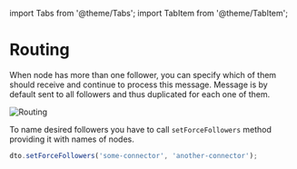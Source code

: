 import Tabs from '@theme/Tabs';
import TabItem from '@theme/TabItem';

# Routing

When node has more than one follower, you can specify which of them should receive and continue to process this message.
Message is by default sent to all followers and thus duplicated for each one of them.

![Routing](/img/documentation/routing.svg)

To name desired followers you have to call `setForceFollowers` method providing it with names of nodes.

<Tabs>
<TabItem value="typescript" label="Typescript">

```typescript
dto.setForceFollowers('some-connector', 'another-connector');
```
</TabItem>
</Tabs>



